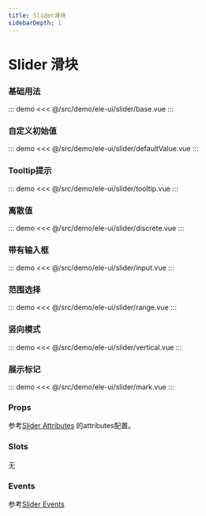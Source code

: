 ```yaml
---
title: Slider滑块
sidebarDepth: 1
---
```


# Slider 滑块

### 基础用法
::: demo
<<< @/src/demo/ele-ui/slider/base.vue
:::

### 自定义初始值
::: demo
<<< @/src/demo/ele-ui/slider/defaultValue.vue
:::

### Tooltip提示
::: demo
<<< @/src/demo/ele-ui/slider/tooltip.vue
:::

### 离散值
::: demo
<<< @/src/demo/ele-ui/slider/discrete.vue
:::

### 带有输入框
::: demo
<<< @/src/demo/ele-ui/slider/input.vue
:::


### 范围选择
::: demo
<<< @/src/demo/ele-ui/slider/range.vue
:::

### 竖向模式
::: demo
<<< @/src/demo/ele-ui/slider/vertical.vue
:::

### 展示标记
::: demo
<<< @/src/demo/ele-ui/slider/mark.vue
:::

### Props

参考[Slider Attributes](https://element.eleme.io/#/zh-CN/component/slider#attributes) 的attributes配置。


### Slots

无

### Events

参考[Slider Events](https://element.eleme.cn/#/zh-CN/component/slider#slider-events)
